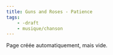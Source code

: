 ```yaml
---
title: Guns and Roses - Patience
tags:
    - -draft
    - musique/chanson
---
```


Page créée automatiquement, mais vide.
